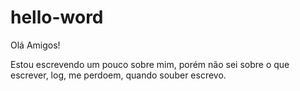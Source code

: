 # hello-word

Olá Amigos!

Estou escrevendo um pouco sobre mim, porém não sei sobre o que escrever,
log, me perdoem, quando souber escrevo.
